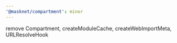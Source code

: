 ```yaml
---
'@masknet/compartment': minor
---
```


remove Compartment, createModuleCache, createWebImportMeta, URLResolveHook
